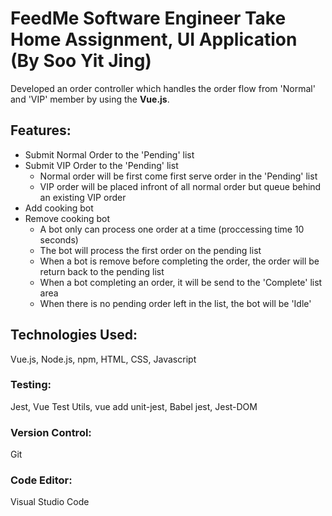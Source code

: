 # FeedMe Software Engineer Take Home Assignment, UI Application (By Soo Yit Jing)
Developed an order controller which handles the order flow from 'Normal' and 'VIP' member by using the **Vue.js**.

## Features:
- Submit Normal Order to the 'Pending' list
- Submit VIP Order to the 'Pending' list
  - Normal order will be first come first serve order in the 'Pending' list
  - VIP order will be placed infront of all normal order but queue behind an existing VIP order
- Add cooking bot
- Remove cooking bot
  - A bot only can process one order at a time (proccessing time 10 seconds)
  - The bot will process the first order on the pending list
  - When a bot is remove before completing the order, the order will be return back to the pending list
  - When a bot completing an order, it will be send to the 'Complete' list area
  - When there is no pending order left in the list, the bot will be 'Idle'

## Technologies Used:
Vue.js, Node.js, npm, HTML, CSS, Javascript
### Testing: 
Jest, Vue Test Utils, vue add unit-jest, Babel jest, Jest-DOM
### Version Control: 
Git
### Code Editor: 
Visual Studio Code

